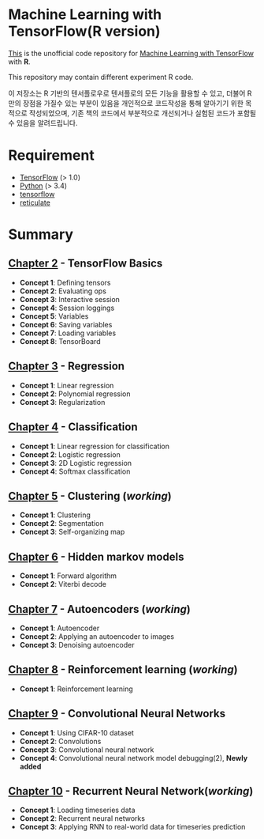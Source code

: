 # Machine Learning with TensorFlow(R version)



[This](https://github.com/haven-jeon/TensorFlow-Book-R) is the unofficial code repository for [Machine Learning with TensorFlow](http://www.tensorflowbook.com/) with **R**.

This repository may contain different experiment R code.


이 저장소는 R 기반의 텐서플로우로 텐서플로의 모든 기능을 활용할 수 있고, 더불어 R만의 장점을 가질수 있는 부분이 있음을 개인적으로 코드작성을 통해 알아기기 위한 목적으로 작성되었으며, 기존 책의 코드에서 부분적으로 개선되거나 실험된 코드가 포함될 수 있음을 알려드립니다. 


# Requirement 

- [TensorFlow](https://www.tensorflow.org/) (> 1.0)
- [Python](https://www.python.org/) (> 3.4)
- [tensorflow](https://cran.r-project.org/package=tensorflow) 
- [reticulate](https://cran.r-project.org/package=reticulate)

# Summary

## [Chapter 2](https://github.com/haven-jeon/TensorFlow-Book-R/tree/master/ch02_basics) - TensorFlow Basics

- **Concept 1**: Defining tensors
- **Concept 2**: Evaluating ops
- **Concept 3**: Interactive session
- **Concept 4**: Session loggings
- **Concept 5**: Variables
- **Concept 6**: Saving variables
- **Concept 7**: Loading variables
- **Concept 8**: TensorBoard

## [Chapter 3](https://github.com/haven-jeon/TensorFlow-Book-R/tree/master/ch03_regression) - Regression

- **Concept 1**: Linear regression
- **Concept 2**: Polynomial regression
- **Concept 3**: Regularization

## [Chapter 4](https://github.com/haven-jeon/TensorFlow-Book-R/tree/master/ch04_classification) - Classification

- **Concept 1**: Linear regression for classification
- **Concept 2**: Logistic regression
- **Concept 3**: 2D Logistic regression
- **Concept 4**: Softmax classification

## [Chapter 5](https://github.com/haven-jeon/TensorFlow-Book-R/tree/master/ch05_clustering) - Clustering (_working_)

- **Concept 1**: Clustering
- **Concept 2**: Segmentation
- **Concept 3**: Self-organizing map

## [Chapter 6](https://github.com/haven-jeon/TensorFlow-Book-R/tree/master/ch06_hmm) - Hidden markov models

- **Concept 1**: Forward algorithm
- **Concept 2**: Viterbi decode

## [Chapter 7](https://github.com/haven-jeon/TensorFlow-Book-R/tree/master/ch07_autoencoder) - Autoencoders (_working_)

- **Concept 1**: Autoencoder
- **Concept 2**: Applying an autoencoder to images
- **Concept 3**: Denoising autoencoder

## [Chapter 8](https://github.com/haven-jeon/TensorFlow-Book-R/tree/master/ch08_rl) - Reinforcement learning (_working_)

- **Concept 1**: Reinforcement learning

## [Chapter 9](https://github.com/haven-jeon/TensorFlow-Book-R/tree/master/ch09_cnn) - Convolutional Neural Networks

- **Concept 1**: Using CIFAR-10 dataset
- **Concept 2**: Convolutions
- **Concept 3**: Convolutional neural network
- **Concept 4**: Convolutional neural network model debugging(2), **Newly added**

## [Chapter 10](https://github.com/haven-jeon/TensorFlow-Book-R/tree/master/ch10_rnn) - Recurrent Neural Network(_working_)

- **Concept 1**: Loading timeseries data
- **Concept 2**: Recurrent neural networks
- **Concept 3**: Applying RNN to real-world data for timeseries prediction

